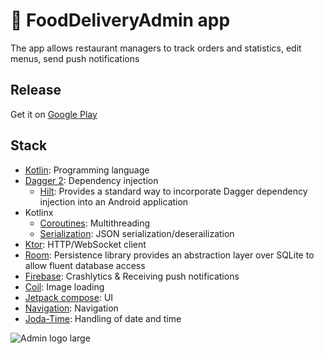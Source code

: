 # 🍕 FoodDeliveryAdmin app

The app allows restaurant managers to track orders and statistics, edit menus, send push notifications

## Release

Get it on [Google Play](https://play.google.com/store/apps/details?id=com.bunbeauty.fooddeliveryadmin)

## Stack

- [Kotlin](https://kotlinlang.org/): Programming language
- [Dagger 2](https://dagger.dev/): Dependency injection
    - [Hilt](https://dagger.dev/hilt/): Provides a standard way to incorporate Dagger dependency injection into an Android application
- Kotlinx
    - [Coroutines](https://github.com/Kotlin/kotlinx.coroutines): Multithreading
    - [Serialization](https://github.com/Kotlin/kotlinx.serialization): JSON serialization/deserailization
- [Ktor](https://ktor.io/): HTTP/WebSocket client
- [Room](https://developer.android.com/training/data-storage/room): Persistence library provides an abstraction layer over SQLite to allow fluent database access
- [Firebase](https://firebase.google.com/): Crashlytics & Receiving push notifications
- [Coil](https://coil-kt.github.io/coil/): Image loading
- [Jetpack compose](https://developer.android.com/jetpack/compose): UI
- [Navigation](https://developer.android.com/jetpack/androidx/releases/navigation): Navigation
- [Joda-Time](https://www.joda.org/joda-time/): Handling of date and time

![Admin logo large](https://github.com/xidealo/FoodDeliveryAdmin/assets/36783631/5d4792ac-5753-4c83-b6e8-d5533ce787b3)

